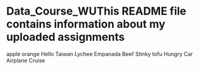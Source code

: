 # Data_Course_WUThis README file contains information about my uploaded assignments
apple
orange
Hello
Taiwan
Lychee
Empanada
Beef
Stinky tofu
Hungry
Car
Airplane
Cruise
